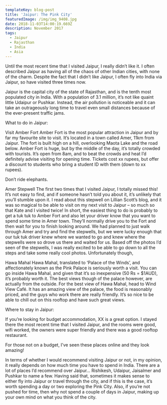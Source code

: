 ```yaml
---
templateKey: blog-post
title: 'Jaipur: The Pink City'
featuredImage: /img/img_9408.jpg
date: 2018-11-03T14:00:19.669Z
description: November 2017
tags:
  - Jaipur
  - Rajasthan
  - India
  - Asia
---
```

Until the most recent time that I visited Jaipur, I really didn’t like it. I often described Jaipur as having all of the chaos of other Indian cities, with none of the charm. Despite the fact that I didn’t like Jaipur, I often fly into India via Jaipur, so have visited three times now. Jaipur is the capital city of the state of Rajasthan, and is the tenth most populated city in India. With a population of 3.1 million, it’s not like quaint little Udaipur or Pushkar. Instead, the air pollution is noticeable and it can take an outrageously long time to travel even small distances because of the ever-present traffic jams.What to do in Jaipur:Visit Amber FortAmber Fort is the most popular attraction in Jaipur and by far my favourite site to visit. It’s located in a town called Amer, 11km from Jaipur. The fort is built high on a hill, overlooking Maota Lake and the road below. Amber Fort is huge, but by the middle of the day, it’s totally crowded with tourists. It’s open from 8am, and to beat the crowds and heat I’d definitely advise visiting for opening time. Tickets cost xx rupees, but offer a discount to students who bring a student ID with them (down to xx rupees). Don’t ride elephants.Amer StepwellThe first two times that I visited Jaipur, I totally missed this! It’s not easy to find, and if someone hasn’t told you about it, it’s unlikely that you’ll stumble upon it. I read about this stepwell on Lillian Scott’s blog, and it was so magical to be able to visit on my next visit to Jaipur – so much so that Kate and I visited twice! In short, the easiest thing to do is probably to get a tuk tuk to Amber Fort and also let your driver know that you want to spend some time in Amer town. They’ll normally drive you to the Fort and then wait for you to finish looking around. We had planned to just walk through Amer and try and find the stepwells, but we were lucky enough that our tuk tuk driver knew where we wanted to go and knew where the stepwells were so drove us there and waited for us. Based off the photos I’d seen of the stepwells, I was really excited to be able to go down to all the steps and take some really cool photos. Unfortunately though, Hawa MahalHawa Mahal, translated to ‘Palace of the Winds’, and affectionately known as the Pink Palace is seriously worth a visit. You can go inside Hawa Mahal, and given that it’s so inexpensive (50 Rs = $1AUD), it’s probably worth it. The best views though of the palace however, are actually from the outside. For the best view of Hawa Mahal, head to Wind View Café. It has an amazing view of the palace, the food is reasonably priced, and the guys who work there are really friendly. It’s so nice to be able to chill out on this rooftop and have such great views. Where to stay in Jaipur:If you’re looking for budget accommodation, XX is a great option. I stayed there the most recent time that I visited Jaipur, and the rooms were good, wifi worked, the owners were super friendly and there was a good rooftop restaurant. For those not on a budget, I’ve seen these places online and they look amazing!In terms of whether I would recommend visiting Jaipur or not, in my opinion, it really depends on how much time you have to spend in India. There are a lot of places I’d recommend over Jaipur… Rishikesh, Udaipur, Jaisalmer and Pushkar to name a few. Having said that, sometimes it makes sense to either fly into Jaipur or travel through the city, and if this is the case, it’s worth spending a day or two exploring the Pink City. Also, if you’re not pushed for time, then why not spend a couple of days in Jaipur, making up your own mind on what you think of the city.
